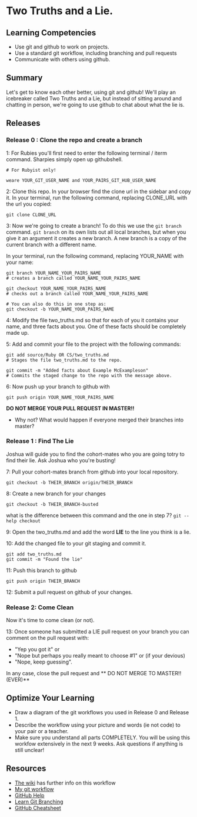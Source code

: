 # Two Truths and a Lie.

## Learning Competencies

* Use git and github to work on projects.
* Use a standard git workflow, including branching and pull requests
* Communicate with others using github.

## Summary

Let's get to know each other better, using git and github! We'll play an icebreaker called Two Truths and a Lie, but instead of sitting around and chatting in person, we're going to use github to chat about what the lie is.

## Releases

### Release 0 : Clone the repo and create a branch

1: For Rubies you'll first need to enter the following terminal / iterm command. Sharpies simply open up githubshell. 

```shell
# For Rubyist only!

weare YOUR_GIT_USER_NAME and YOUR_PAIRS_GIT_HUB_USER_NAME
```

2: Clone this repo. In your browser find the clone url in the sidebar and copy it. In your terminal, run the following command, replacing CLONE_URL with the url you copied:

```shell
git clone CLONE_URL
```

3: Now we're going to create a branch! To do this we use the `git branch` command. `git branch` on its own lists out all local branches, but when you give it an argument it creates a new branch. A new branch is a copy of the current branch with a different name.

In your terminal, run the following command, replacing YOUR_NAME with your name:

```shell
git branch YOUR_NAME_YOUR_PAIRS_NAME 
# creates a branch called YOUR_NAME_YOUR_PAIRS_NAME 

git checkout YOUR_NAME_YOUR_PAIRS_NAME 
# checks out a branch called YOUR_NAME_YOUR_PAIRS_NAME 

# You can also do this in one step as:
git checkout -b YOUR_NAME_YOUR_PAIRS_NAME 
```

4: Modify the file two_truths.md so that for each of you it contains your name, and three facts about you. One of these facts should be completely made up.

5: Add and commit your file to the project with the following commands:

```shell
git add source/Ruby OR CS/two_truths.md
# Stages the file two_truths.md to the repo.

git commit -m "Added facts about Example McExampleson"
# Commits the staged change to the repo with the message above.

```

6: Now push up your branch to github with

``` shell
git push origin YOUR_NAME_YOUR_PAIRS_NAME 
```

**DO NOT MERGE YOUR PULL REQUEST IN MASTER!!**

* Why not? What would happen if everyone merged their branches into master?

### Release 1 : Find The Lie
Joshua will guide you to find the cohort-mates who you are going totry to find their lie. Ask Joshua who you're busting!

7: Pull your cohort-mates branch from github into your local repository.

```shell
git checkout -b THEIR_BRANCH origin/THEIR_BRANCH
```

8: Create a new branch for your changes

```shell 
git checkout -b THEIR_BRANCH-busted
```
what is the difference between this command and the one in step 7? ```git --help checkout```

9: Open the two_truths.md and add the word **LIE** to the line you think is a lie.

10: Add the changed file to your git staging and commit it.

```shell
git add two_truths.md
git commit -m "Found the lie"
```

11: Push this branch to github

```shell
git push origin THEIR_BRANCH
```

12: Submit a pull request on github of your changes.

### Release 2: Come Clean

Now it's time to come clean (or not).

13: Once someone has submitted a LIE pull request on your branch you can comment on the pull request with:

* "Yep you got it" or
* "Nope but perhaps you really meant to choose #1" or (if your devious)
* "Nope, keep guessing".

In any case, close the pull request and
** DO NOT MERGE TO MASTER!! (EVER)**

## Optimize Your Learning

* Draw a diagram of the git workflows you used in Release 0 and Release 1.
* Describe the workflow using your picture and words (ie not code) to your pair or a teacher.
* Make sure you understand all parts COMPLETELY.  You will be using this workfow extensively in the next 9 weeks. Ask questions if anything is still unclear!

## Resources

- [The wiki](../../../phase-1-guide/wiki) has further info on this  workflow
- [My git workflow](workflow.md)
- [GitHub Help](https://help.github.com/)
- [Learn Git Branching](http://pcottle.github.io/learnGitBranching/)
- [GitHub Cheatsheet](http://byte.kde.org/~zrusin/git/git-cheat-sheet-medium.png)
